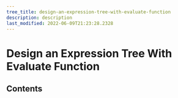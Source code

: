 ```yaml
---
tree_title: design-an-expression-tree-with-evaluate-function
description: description
last_modified: 2022-06-09T21:23:28.2328
---
```


# Design an Expression Tree With Evaluate Function

## Contents
